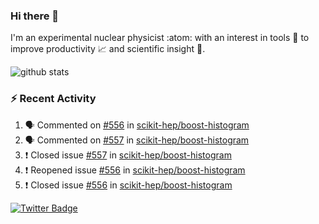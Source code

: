 ### Hi there 👋 

I'm an experimental nuclear physicist :atom: with an interest in tools :wrench: to improve productivity :chart_with_upwards_trend: and scientific insight :telescope:.

![github stats](https://github-readme-stats.vercel.app/api?username=agoose77&show_icons=true&hide_rank=true&hide_title=true&bg_color=30,e76445,904e95&text_color=efe3ec&icon_color=efe3ec)
<!--
**agoose77/agoose77** is a ✨ _special_ ✨ repository because its `README.md` (this file) appears on your GitHub profile.

Here are some ideas to get you started:

- 🔭 I’m currently working on ...
- 🌱 I’m currently learning ...
- 👯 I’m looking to collaborate on ...
- 🤔 I’m looking for help with ...
- 💬 Ask me about ...
- 📫 How to reach me: ...
- 😄 Pronouns: ...
- ⚡ Fun fact: ...
-->

### :zap: Recent Activity
<!--START_SECTION:activity-->
1. 🗣 Commented on [#556](https://github.com/scikit-hep/boost-histogram/issues/556) in [scikit-hep/boost-histogram](https://github.com/scikit-hep/boost-histogram)
2. 🗣 Commented on [#557](https://github.com/scikit-hep/boost-histogram/issues/557) in [scikit-hep/boost-histogram](https://github.com/scikit-hep/boost-histogram)
3. ❗️ Closed issue [#557](https://github.com/scikit-hep/boost-histogram/issues/557) in [scikit-hep/boost-histogram](https://github.com/scikit-hep/boost-histogram)
4. ❗️ Reopened issue [#556](https://github.com/scikit-hep/boost-histogram/issues/556) in [scikit-hep/boost-histogram](https://github.com/scikit-hep/boost-histogram)
5. ❗️ Closed issue [#556](https://github.com/scikit-hep/boost-histogram/issues/556) in [scikit-hep/boost-histogram](https://github.com/scikit-hep/boost-histogram)
<!--END_SECTION:activity-->


[![Twitter Badge](https://img.shields.io/twitter/follow/agoose77?style=flat-square&logo=Twitter&logoColor=white&color=cornflowerblue)](https://twitter.com/agoose77)
